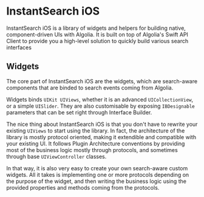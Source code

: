 # InstantSearch iOS

InstantSearch iOS is a library of widgets and helpers for building native, component-driven UIs with Algolia.
It is built on top of Algolia's Swift API Client to provide you a high-level solution to quickly build various search interfaces

## Widgets

The core part of InstantSearch iOS are the widgets, which are search-aware components that are binded to search events coming from Algolia.

Widgets binds `UIKit UIViews`, whether it is an advanced `UICollectionView`, or a simple `UISlider`.
They are also customisable by exposing `IBDesignable` parameters that can be set right through Interface Builder.

The nice thing about InstantSearch iOS is that you don't have to rewrite your existing `UIViews` to start using the library.
In fact, the architecture of the library is mostly protocol oriented, making it extendible and compatible with your existing UI.
It follows Plugin Architecture conventions by providing most of the business logic mostly through protocols, and sometimes through base `UIViewController` classes.

In that way, it is also very easy to create your own search-aware custom widgets. All it takes is implementing one or more protocols depending on the purpose of the widget,
and then writing the business logic using the provided properties and methods coming from the protocols.
